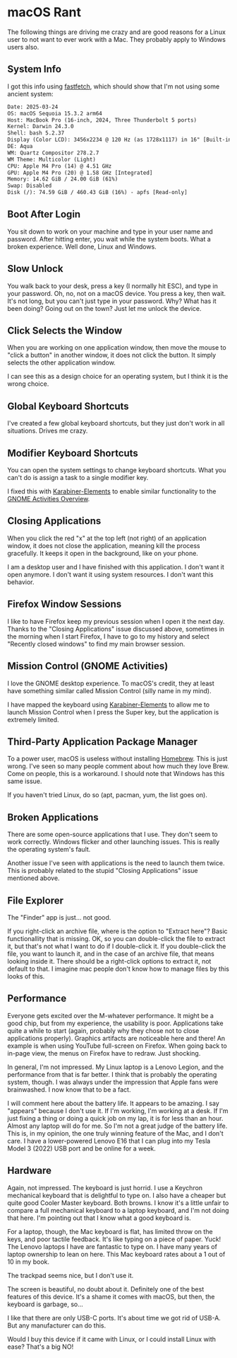 # macOS Rant

The following things are driving me crazy and are good reasons for a Linux user to not want to ever work with a Mac. They probably apply to Windows users also.

## System Info

I got this info using [fastfetch](https://github.com/fastfetch-cli/fastfetch), which should show that I'm not using some ancient system:

```txt
Date: 2025-03-24
OS: macOS Sequoia 15.3.2 arm64
Host: MacBook Pro (16-inch, 2024, Three Thunderbolt 5 ports)
Kernel: Darwin 24.3.0
Shell: bash 5.2.37
Display (Color LCD): 3456x2234 @ 120 Hz (as 1728x1117) in 16" [Built-in] *
DE: Aqua
WM: Quartz Compositor 278.2.7
WM Theme: Multicolor (Light)
CPU: Apple M4 Pro (14) @ 4.51 GHz
GPU: Apple M4 Pro (20) @ 1.58 GHz [Integrated]
Memory: 14.62 GiB / 24.00 GiB (61%)
Swap: Disabled
Disk (/): 74.59 GiB / 460.43 GiB (16%) - apfs [Read-only]
```

## Boot After Login

You sit down to work on your machine and type in your user name and password. After hitting enter, you wait while the system boots. What a broken experience. Well done, Linux and Windows.

## Slow Unlock

You walk back to your desk, press a key (I normally hit ESC), and type in your password. Oh, no, not on a macOS device. You press a key, then wait. It's not long, but you can't just type in your password. Why? What has it been doing? Going out on the town? Just let me unlock the device.

## Click Selects the Window

When you are working on one application window, then move the mouse to "click a button" in another window, it does not click the button. It simply selects the other application window.

I can see this as a design choice for an operating system, but I think it is the wrong choice.

## Global Keyboard Shortcuts

I've created a few global keyboard shortcuts, but they just don't work in all situations. Drives me crazy.

## Modifier Keyboard Shortcuts

You can open the system settings to change keyboard shortcuts. What you can't do is assign a task to a single modifier key.

I fixed this with [Karabiner-Elements](https://github.com/grantcarthew/notes/blob/main/MacOS/README.md#karabiner-elements) to enable similar functionality to the [GNOME Activities Overview](https://github.com/grantcarthew/notes/blob/main/MacOS/gnome-activities-overview.json).

## Closing Applications

When you click the red "x" at the top left (not right) of an application window, it does not close the application, meaning kill the process gracefully. It keeps it open in the background, like on your phone.

I am a desktop user and I have finished with this application. I don't want it open anymore. I don't want it using system resources. I don't want this behavior.

## Firefox Window Sessions

I like to have Firefox keep my previous session when I open it the next day. Thanks to the "Closing Applications" issue discussed above, sometimes in the morning when I start Firefox, I have to go to my history and select "Recently closed windows" to find my main browser session.

## Mission Control (GNOME Activities)

I love the GNOME desktop experience. To macOS's credit, they at least have something similar called Mission Control (silly name in my mind).

I have mapped the keyboard using [Karabiner-Elements](https://github.com/grantcarthew/notes/blob/main/MacOS/README.md#karabiner-elements) to allow me to launch Mission Control when I press the Super key, but the application is extremely limited.

## Third-Party Application Package Manager

To a power user, macOS is useless without installing [Homebrew](https://brew.sh/). This is just wrong. I've seen so many people comment about how much they love Brew. Come on people, this is a workaround. I should note that Windows has this same issue.

If you haven't tried Linux, do so (apt, pacman, yum, the list goes on).

## Broken Applications

There are some open-source applications that I use. They don't seem to work correctly. Windows flicker and other launching issues. This is really the operating system's fault.

Another issue I've seen with applications is the need to launch them twice. This is probably related to the stupid "Closing Applications" issue mentioned above.

## File Explorer

The "Finder" app is just... not good.

If you right-click an archive file, where is the option to "Extract here"? Basic functionallity that is missing. OK, so you can double-click the file to extract it, but that's not what I want to do if I double-click it. If you double-click the file, you want to launch it, and in the case of an archive file, that means looking inside it. There should be a right-click options to extract it, not default to that. I imagine mac people don't know how to manage files by this looks of this.

## Performance

Everyone gets excited over the M-whatever performance. It might be a good chip, but from my experience, the usability is poor. Applications take quite a while to start (again, probably why they chose not to close applications properly). Graphics artifacts are noticeable here and there! An example is when using YouTube full-screen on Firefox. When going back to in-page view, the menus on Firefox have to redraw. Just shocking.

In general, I'm not impressed. My Linux laptop is a Lenovo Legion, and the performance from that is far better. I think that is probably the operating system, though. I was always under the impression that Apple fans were brainwashed. I now know that to be a fact.

I will comment here about the battery life. It appears to be amazing. I say "appears" because I don't use it. If I'm working, I'm working at a desk. If I'm just fixing a thing or doing a quick job on my lap, it is for less than an hour. Almost any laptop will do for me. So I'm not a great judge of the battery life. This is, in my opinion, the one truly winning feature of the Mac, and I don't care. I have a lower-powered Lenovo E16 that I can plug into my Tesla Model 3 (2022) USB port and be online for a week.

## Hardware

Again, not impressed. The keyboard is just horrid. I use a Keychron mechanical keyboard that is delightful to type on. I also have a cheaper but quite good Cooler Master keyboard. Both browns. I know it's a little unfair to compare a full mechanical keyboard to a laptop keyboard, and I'm not doing that here. I'm pointing out that I know what a good keyboard is.

For a laptop, though, the Mac keyboard is flat, has limited throw on the keys, and poor tactile feedback. It's like typing on a piece of paper. Yuck! The Lenovo laptops I have are fantastic to type on. I have many years of laptop ownership to lean on here. This Mac keyboard rates about a 1 out of 10 in my book.

The trackpad seems nice, but I don't use it.

The screen is beautiful, no doubt about it. Definitely one of the best features of this device. It's a shame it comes with macOS, but then, the keyboard is garbage, so...

I like that there are only USB-C ports. It's about time we got rid of USB-A. But any manufacturer can do this.

Would I buy this device if it came with Linux, or I could install Linux with ease? That's a big NO!
